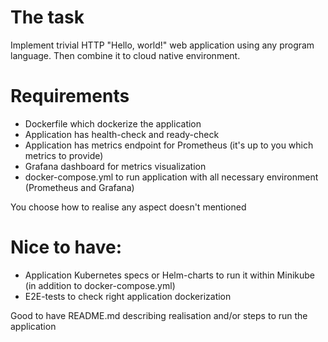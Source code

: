 # The task
Implement trivial HTTP "Hello, world!" web application using any program language.
Then combine it to cloud native environment.

# Requirements
* Dockerfile which dockerize the application
* Application has health-check and ready-check
* Application has metrics endpoint for Prometheus (it's up to you which metrics to provide)
* Grafana dashboard for metrics visualization
* docker-compose.yml to run application with all necessary environment (Prometheus and Grafana)

You choose how to realise any aspect doesn't mentioned

# Nice to have:
* Application Kubernetes specs or Helm-charts to run it within Minikube (in addition to docker-compose.yml)
* E2E-tests to check right application dockerization

Good to have README.md describing realisation and/or steps to run the application
